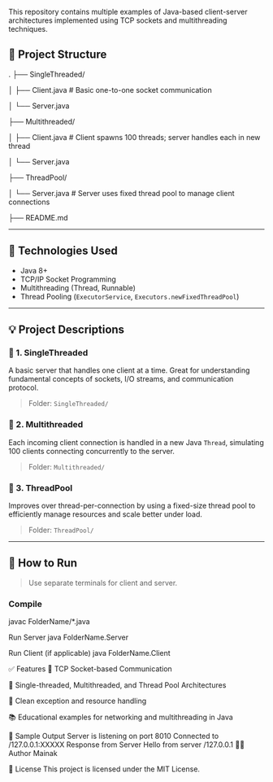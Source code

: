 This repository contains multiple examples of Java-based client-server architectures implemented using TCP sockets and multithreading techniques.

## 📂 Project Structure
.
├── SingleThreaded/

│ ├── Client.java # Basic one-to-one socket communication

│ └── Server.java

├── Multithreaded/

│ ├── Client.java # Client spawns 100 threads; server handles each in new thread

│ └── Server.java

├── ThreadPool/

│ └── Server.java # Server uses fixed thread pool to manage client connections

├── README.md


---

## 🔧 Technologies Used

- Java 8+
- TCP/IP Socket Programming
- Multithreading (Thread, Runnable)
- Thread Pooling (`ExecutorService`, `Executors.newFixedThreadPool`)

---

## 💡 Project Descriptions

### 🧵 1. SingleThreaded

A basic server that handles one client at a time. Great for understanding fundamental concepts of sockets, I/O streams, and communication protocol.

> Folder: `SingleThreaded/`

### 🧵 2. Multithreaded

Each incoming client connection is handled in a new Java `Thread`, simulating 100 clients connecting concurrently to the server.

> Folder: `Multithreaded/`

### 🧵 3. ThreadPool

Improves over thread-per-connection by using a fixed-size thread pool to efficiently manage resources and scale better under load.

> Folder: `ThreadPool/`

---

## 🚀 How to Run

> Use separate terminals for client and server.

### Compile
javac FolderName/*.java

Run Server
java FolderName.Server

Run Client (if applicable)
java FolderName.Client


✅ Features
🔌 TCP Socket-based Communication

🧵 Single-threaded, Multithreaded, and Thread Pool Architectures

🧹 Clean exception and resource handling

📚 Educational examples for networking and multithreading in Java

📸 Sample Output
Server is listening on port 8010
Connected to /127.0.0.1:XXXXX
Response from Server Hello from server /127.0.0.1
🧑‍💻 Author
Mainak

📄 License
This project is licensed under the MIT License.
